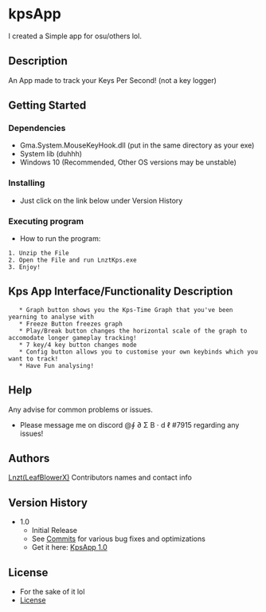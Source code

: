 # kpsApp
I created a Simple app for osu/others lol.


## Description

An App made to track your Keys Per Second! (not a key logger)

## Getting Started

### Dependencies

* Gma.System.MouseKeyHook.dll (put in the same directory as your exe)
*  System lib (duhhh)
* Windows 10 (Recommended, Other OS versions may be unstable)

### Installing

* Just click on the link below under Version History

### Executing program

* How to run the program:
```
1. Unzip the File
2. Open the File and run LnztKps.exe
3. Enjoy!
```
## Kps App Interface/Functionality Description
```
   * Graph button shows you the Kps-Time Graph that you've been yearning to analyse with
   * Freeze Button freezes graph
   * Play/Break button changes the horizontal scale of the graph to accomodate longer gameplay tracking!
   * 7 key/4 key button changes mode
   * Config button allows you to customise your own keybinds which you want to track!
   * Have Fun analysing!

```
## Help

Any advise for common problems or issues.
- Please message me on discord @∮ ∂ Σ B ⋅ d ℓ #7915 regarding any issues!



## Authors
   [Lnzt(LeafBlowerX)](https://github.com/LeafblowerX)
Contributors names and contact info


## Version History

* 1.0
    * Initial Release
    * See [Commits](https://github.com/LeafblowerX/kpsApp/commits/master) for various bug fixes and optimizations
    * Get it here: [KpsApp 1.0](https://github.com/LeafblowerX/kpsApp/files/7353592/KpsApp.v1.0.zip)

    
    
## License
* For the sake of it lol
* [License](https://github.com/LeafblowerX/kpsApp/blob/master/LICENSE.md)


